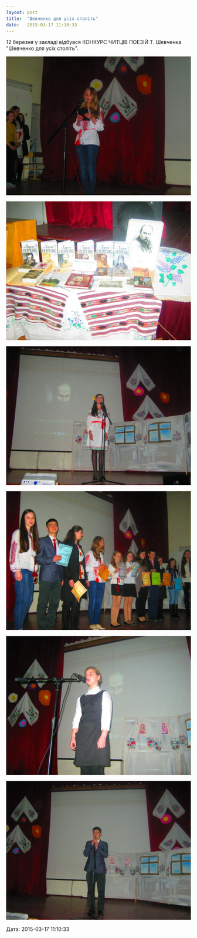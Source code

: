 ```yaml
---
layout: post
title:  "Шевченко для усіх століть"
date:   2015-03-17 11:10:33
---
```

12 березня у закладі відбувся КОНКУРС ЧИТЦІВ ПОЕЗІЙ Т. Шевченка "Шевченко для усіх століть".

![](/assets/tiger-1426580452.jpg)

![](/assets/tiger-1426580465.jpg)

![](/assets/tiger-1426580488.jpg)

![](/assets/tiger-1426580536.jpg)

![](/assets/tiger-1426580575.jpg)

![](/assets/tiger-1426580605.jpg)  

  
Дата: 2015-03-17 11:10:33